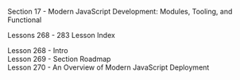 Section  17 - Modern JavaScript Development: Modules, Tooling, and Functional

Lessons 268 - 283 Lesson Index

Lesson 268 - Intro   <br>
Lesson 269 - Section Roadmap   <br>
Lesson 270 - An Overview of Modern JavaScript Deployment   <br>